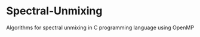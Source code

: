 Spectral-Unmixing
=================

Algorithms for spectral unmixing in C programming language using OpenMP 
